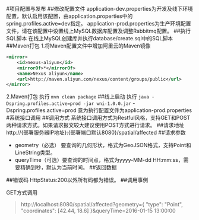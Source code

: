 #项目配置与发布
##修改配置文件
application-dev.properties为开发及线下环境配置，默认启用该配置，由application.properties中的spring.profiles.active=dev指定。
application-prod.properties为生产环境配置文件，请在该配置中设置线上MySQL数据库配置及调整Rabbitmq配置。
##执行SQL脚本
在线上MySQL创建库并执行database/create.sql中的SQL脚本
##Maven打包
1.将Maven配置文件中增加阿里云的Maven镜像
```xml
<mirror>
    <id>nexus-aliyun</id>
    <mirrorOf>*</mirrorOf>
    <name>Nexus aliyun</name>
    <url>http://maven.aliyun.com/nexus/content/groups/public</url>
</mirror> 
```
2.Maven打包
执行
`
mvn clean package
`
##线上启动
执行
`
java -Dspring.profiles.active=prod -jar wni-1.0.0.jar
`
-Dspring.profiles.active=prod 意为执行配置文件为application-prod.properties
#系统接口调用
##调用方式
系统接口调用方式为Restful风格，支持GET和POST两种请求方式。如果请求报文较大建议使用POST方式进行请求。
##请求地址
http://{部署服务器IP地址}:{部署端口默认8080}/spatial/affected
##请求参数
* geometry（必选） 要查询的几何形状，格式为GeoJSON格式，支持Point和LineString类型。
* queryTime（可选）要查询的时间点，格式为yyyy-MM-dd HH:mm:ss，需要精确到秒，默认为当前时间。
##返回数据

##错误码
HttpStatus:200以外所有码都为错误。
##调用事例

GET方式调用
>http://localhost:8080/spatial/affected?geometry={ "type": "Point", "coordinates": [42.44, 18.6] }&queryTime=2016-01-15 13:00:00
